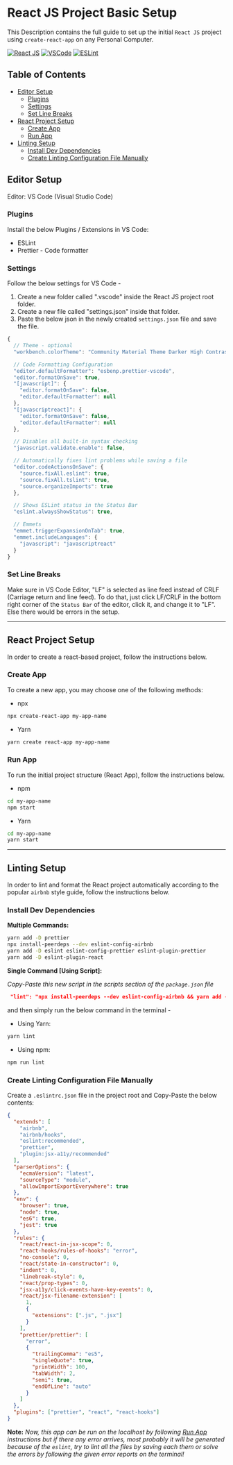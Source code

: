 # React JS Project Basic Setup

This Description contains the full guide to set up the initial `React JS` project using `create-react-app` on any Personal Computer.

[![React JS](https://img.shields.io/badge/React.js-61DAFB?style=for-the-badge&logo=React&logoColor=black)](#)
[![VSCode](https://img.shields.io/badge/Visual_Studio_Code-007ACC?style=for-the-badge&logo=visual%20studio%20code&logoColor=white)](#)
[![ESLint](https://img.shields.io/badge/ESLint-4B32C3?style=for-the-badge&logo=ESLint&logoColor=white)](#)

## Table of Contents

- [Editor Setup](#editor-setup)
  - [Plugins](#plugins)
  - [Settings](#settings)
  - [Set Line Breaks](#set-line-breaks)
- [React Project Setup](#react-project-setup)
  - [Create App](#create-app)
  - [Run App](#run-app)
- [Linting Setup](#linting-setup)
  - [Install Dev Dependencies](#install-dev-dependencies)
  - [Create Linting Configuration File Manually](#create-linting-configuration-file-manually)
  <!-- - [Solve Linting Conflict](#solve-linting-conflict) -->

## Editor Setup

Editor: VS Code (Visual Studio Code)

### Plugins

Install the below Plugins / Extensions in VS Code:

- ESLint
- Prettier - Code formatter

### Settings

Follow the below settings for VS Code -

1. Create a new folder called ".vscode" inside the React JS project root folder.
2. Create a new file called "settings.json" inside that folder.
3. Paste the below json in the newly created `settings.json` file and save the file.

```js
{
  // Theme - optional
  "workbench.colorTheme": "Community Material Theme Darker High Contrast",

  // Code Formatting Configuration
  "editor.defaultFormatter": "esbenp.prettier-vscode",
  "editor.formatOnSave": true,
  "[javascript]": {
    "editor.formatOnSave": false,
    "editor.defaultFormatter": null
  },
  "[javascriptreact]": {
    "editor.formatOnSave": false,
    "editor.defaultFormatter": null
  },

  // Disables all built-in syntax checking
  "javascript.validate.enable": false,

  // Automatically fixes lint problems while saving a file
  "editor.codeActionsOnSave": {
    "source.fixAll.eslint": true,
    "source.fixAll.tslint": true,
    "source.organizeImports": true
  },

  // Shows ESLint status in the Status Bar
  "eslint.alwaysShowStatus": true,

  // Emmets
  "emmet.triggerExpansionOnTab": true,
  "emmet.includeLanguages": {
    "javascript": "javascriptreact"
  }
}
```

### Set Line Breaks

Make sure in VS Code Editor, "LF" is selected as line feed instead of CRLF (Carriage return and line feed).
To do that, just click LF/CRLF in the bottom right corner of the `Status Bar` of the editor, click it, and change it to "LF". Else there would be errors in the setup.

<hr>

## React Project Setup

In order to create a react-based project, follow the instructions below.

### Create App

To create a new app, you may choose one of the following methods:

- npx

```sh
npx create-react-app my-app-name
```

- Yarn

```sh
yarn create react-app my-app-name
```

### Run App

To run the initial project structure (React App), follow the instructions below.

- npm

```sh
cd my-app-name
npm start
```

- Yarn

```sh
cd my-app-name
yarn start
```

<hr>

## Linting Setup

In order to lint and format the React project automatically according to the popular `airbnb` style guide, follow the instructions below.

### Install Dev Dependencies

**Multiple Commands:**

```sh
yarn add -D prettier
npx install-peerdeps --dev eslint-config-airbnb
yarn add -D eslint eslint-config-prettier eslint-plugin-prettier
yarn add -D eslint-plugin-react
```

**Single Command [Using Script]:**

_Copy-Paste this new script in the scripts section of the `package.json` file_

```json
 "lint": "npx install-peerdeps --dev eslint-config-airbnb && yarn add -D eslint prettier eslint-config-prettier eslint-plugin-prettier eslint-plugin-react"
```

and then simply run the below command in the terminal -

- Using Yarn:

```sh
yarn lint
```

- Using npm:

```sh
npm run lint
```

### Create Linting Configuration File Manually

Create a `.eslintrc.json` file in the project root and Copy-Paste the below contents:

```json
{
  "extends": [
    "airbnb",
    "airbnb/hooks",
    "eslint:recommended",
    "prettier",
    "plugin:jsx-a11y/recommended"
  ],
  "parserOptions": {
    "ecmaVersion": "latest",
    "sourceType": "module",
    "allowImportExportEverywhere": true
  },
  "env": {
    "browser": true,
    "node": true,
    "es6": true,
    "jest": true
  },
  "rules": {
    "react/react-in-jsx-scope": 0,
    "react-hooks/rules-of-hooks": "error",
    "no-console": 0,
    "react/state-in-constructor": 0,
    "indent": 0,
    "linebreak-style": 0,
    "react/prop-types": 0,
    "jsx-a11y/click-events-have-key-events": 0,
    "react/jsx-filename-extension": [
      1,
      {
        "extensions": [".js", ".jsx"]
      }
    ],
    "prettier/prettier": [
      "error",
      {
        "trailingComma": "es5",
        "singleQuote": true,
        "printWidth": 100,
        "tabWidth": 2,
        "semi": true,
        "endOfLine": "auto"
      }
    ]
  },
  "plugins": ["prettier", "react", "react-hooks"]
}
```

**Note:** _Now, this app can be run on the localhost by following [Run App](#run-app) instructions but if there any error arrives, most probably it will be generated because of the `eslint`, try to lint all the files by saving each them or solve the errors by following the given error reports on the terminal!_

<!---
### Solve Linting Conflict

After doing all these steps, there would occur a conflict between ".eslintrc.json" and "BaseConfig" due to version differences.

`ERROR in [eslint] Plugin "react" was conflicted between ".eslintrc" and "BaseConfig .....`

To solve this, create a file named, `.env` in the `my-app-name` folder and paste the below code:

```env
SKIP_PREFLIGHT_CHECK = true
```
-->
